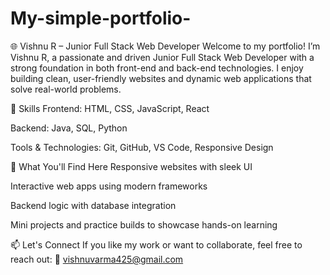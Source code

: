 # My-simple-portfolio-
🌐 Vishnu R – Junior Full Stack Web Developer
Welcome to my portfolio! I’m Vishnu R, a passionate and driven Junior Full Stack Web Developer with a strong foundation in both front-end and back-end technologies. I enjoy building clean, user-friendly websites and dynamic web applications that solve real-world problems.

🚀 Skills
Frontend: HTML, CSS, JavaScript, React

Backend: Java, SQL, Python

Tools & Technologies: Git, GitHub, VS Code, Responsive Design

📁 What You'll Find Here
Responsive websites with sleek UI

Interactive web apps using modern frameworks

Backend logic with database integration

Mini projects and practice builds to showcase hands-on learning

📫 Let's Connect
If you like my work or want to collaborate, feel free to reach out:
📧 vishnuvarma425@gmail.com

